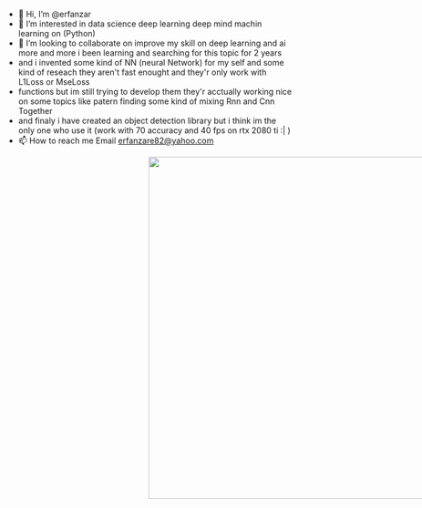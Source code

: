 - 👋 Hi, I’m @erfanzar
- 👀 I’m interested in data science deep learning deep mind machin learning on (Python)
- 💞️ I’m looking to collaborate on improve my skill on deep learning and ai more and more i been learning and searching for this topic for 2 years
-   and i invented some kind of NN (neural Network) for my self and some kind of reseach they aren't fast enought and they'r only work with L1Loss or MseLoss
-   functions but im still trying to develop them they'r acctually working nice on some topics like patern finding some kind of mixing Rnn and Cnn Together
-   and finaly i have created an object detection library but i think im the only one who use it (work with 70 accuracy and 40 fps on rtx 2080 ti :| )
- 📫 How to reach me Email erfanzare82@yahoo.com



<div align="center">
<img style="margin-left:50%" width="600px" src='https://almubdieuntech.com/images/OUR-TEAM/ERFAN.jpg'/>
</div>
